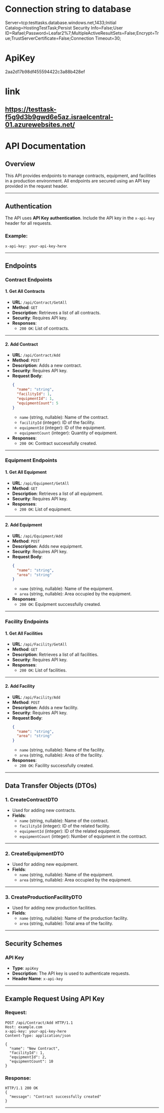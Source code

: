 # Connection string to database
Server=tcp:testtasks.database.windows.net,1433;Initial Catalog=HostingTestTask;Persist Security Info=False;User ID=Rafael;Password=Leafar2%7;MultipleActiveResultSets=False;Encrypt=True;TrustServerCertificate=False;Connection Timeout=30;
# ApiKey
2aa2d17b98df455594422c3a88b428ef
# link
https://testtask-f5g9d3b9gwd6e5az.israelcentral-01.azurewebsites.net/
---

# API Documentation

## Overview
This API provides endpoints to manage contracts, equipment, and facilities in a production environment. All endpoints are secured using an API key provided in the request header.

---

## Authentication
The API uses **API Key authentication**. Include the API key in the `x-api-key` header for all requests.

### Example:
```
x-api-key: your-api-key-here
```

---

## Endpoints

### **Contract Endpoints**

#### **1. Get All Contracts**
- **URL**: `/api/Contract/GetAll`
- **Method**: `GET`
- **Description**: Retrieves a list of all contracts.
- **Security**: Requires API key.
- **Responses**:
  - `200 OK`: List of contracts.

---

#### **2. Add Contract**
- **URL**: `/api/Contract/Add`
- **Method**: `POST`
- **Description**: Adds a new contract.
- **Security**: Requires API key.
- **Request Body**:
  ```json
  {
    "name": "string",
    "facilityId": 1,
    "equipmentId": 1,
    "equipmentCount": 5
  }
  ```
  - `name` (string, nullable): Name of the contract.
  - `facilityId` (integer): ID of the facility.
  - `equipmentId` (integer): ID of the equipment.
  - `equipmentCount` (integer): Quantity of equipment.
- **Responses**:
  - `200 OK`: Contract successfully created.

---

### **Equipment Endpoints**

#### **1. Get All Equipment**
- **URL**: `/api/Equipment/GetAll`
- **Method**: `GET`
- **Description**: Retrieves a list of all equipment.
- **Security**: Requires API key.
- **Responses**:
  - `200 OK`: List of equipment.

---

#### **2. Add Equipment**
- **URL**: `/api/Equipment/Add`
- **Method**: `POST`
- **Description**: Adds new equipment.
- **Security**: Requires API key.
- **Request Body**:
  ```json
  {
    "name": "string",
    "area": "string"
  }
  ```
  - `name` (string, nullable): Name of the equipment.
  - `area` (string, nullable): Area occupied by the equipment.
- **Responses**:
  - `200 OK`: Equipment successfully created.

---

### **Facility Endpoints**

#### **1. Get All Facilities**
- **URL**: `/api/Facility/GetAll`
- **Method**: `GET`
- **Description**: Retrieves a list of all facilities.
- **Security**: Requires API key.
- **Responses**:
  - `200 OK`: List of facilities.

---

#### **2. Add Facility**
- **URL**: `/api/Facility/Add`
- **Method**: `POST`
- **Description**: Adds a new facility.
- **Security**: Requires API key.
- **Request Body**:
  ```json
  {
    "name": "string",
    "area": "string"
  }
  ```
  - `name` (string, nullable): Name of the facility.
  - `area` (string, nullable): Area of the facility.
- **Responses**:
  - `200 OK`: Facility successfully created.

---

## Data Transfer Objects (DTOs)

### **1. CreateContractDTO**
- Used for adding new contracts.
- **Fields**:
  - `name` (string, nullable): Name of the contract.
  - `facilityId` (integer): ID of the related facility.
  - `equipmentId` (integer): ID of the related equipment.
  - `equipmentCount` (integer): Number of equipment in the contract.

---

### **2. CreateEquipmentDTO**
- Used for adding new equipment.
- **Fields**:
  - `name` (string, nullable): Name of the equipment.
  - `area` (string, nullable): Area occupied by the equipment.

---

### **3. CreateProductionFacilityDTO**
- Used for adding new production facilities.
- **Fields**:
  - `name` (string, nullable): Name of the production facility.
  - `area` (string, nullable): Total area of the facility.

---

## Security Schemes

### API Key
- **Type**: `apiKey`
- **Description**: The API key is used to authenticate requests.
- **Header Name**: `x-api-key`

---

## Example Request Using API Key
### **Request**:
```http
POST /api/Contract/Add HTTP/1.1
Host: example.com
x-api-key: your-api-key-here
Content-Type: application/json

{
  "name": "New Contract",
  "facilityId": 1,
  "equipmentId": 2,
  "equipmentCount": 10
}
```

### **Response**:
```http
HTTP/1.1 200 OK
{
  "message": "Contract successfully created"
}
```

---
